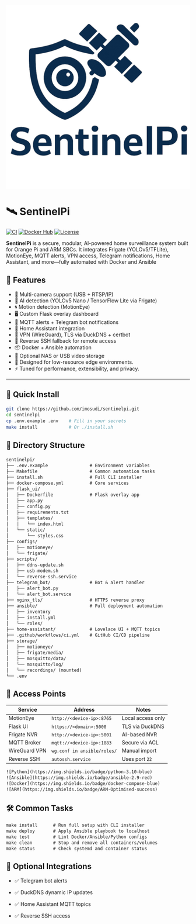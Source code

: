 ![SentinelPi Logo](https://raw.githubusercontent.com/imosudi/SentinelPi/main/images/SentinelPiLogo.jpeg)

# 🛰️ SentinelPi

[![CI](https://github.com/imosudi/sentinelpi/actions/workflows/ci.yml/badge.svg)](https://github.com/imosudi/sentinelpi/actions)
[![Docker Hub](https://img.shields.io/docker/pulls/imosudi/flask-ui?label=flask-ui)](https://hub.docker.com/r/imosudi/flask-ui)
[![License](https://img.shields.io/github/license/imosudi/sentinelpi)](LICENSE)

**SentinelPi** is a secure, modular, AI-powered home surveillance system built for Orange Pi and ARM SBCs. It integrates Frigate (YOLOv5/TFLite), MotionEye, MQTT alerts, VPN access, Telegram notifications, Home Assistant, and more—fully automated with Docker and Ansible



## 🔧 Features

- 🎥 Multi-camera support (USB + RTSP/IP)
- 🧠 AI detection (YOLOv5 Nano / TensorFlow Lite via Frigate)
- 🌀 Motion detection (MotionEye)
- 🖥️ Custom Flask overlay dashboard
- 🔔 MQTT alerts + Telegram bot notifications
- 🏡 Home Assistant integration
- 🔐 VPN (WireGuard), TLS via DuckDNS + certbot
- 🔁 Reverse SSH fallback for remote access
- 📦 Docker + Ansible automation
- 💾 Optional NAS or USB video storage
- 🔐 Designed for low-resource edge environments.
- ⚡️ Tuned for performance, extensibility, and privacy.

---

## 🚀 Quick Install

```bash
git clone https://github.com/imosudi/sentinelpi.git
cd sentinelpi
cp .env.example .env    # Fill in your secrets
make install            # Or ./install.sh

```

## 📁 Directory Structure

```
sentinelpi/
├── .env.example                # Environment variables
├── Makefile                    # Common automation tasks
├── install.sh                  # Full CLI installer
├── docker-compose.yml          # Core services
├── flask_ui/
│   ├── Dockerfile              # Flask overlay app
│   ├── app.py
│   ├── config.py
│   ├── requirements.txt
│   ├── templates/
│   │   └── index.html
│   └── static/
│       └── styles.css
├── configs/
│   ├── motioneye/
│   └── frigate/
├── scripts/
│   ├── ddns-update.sh
│   ├── usb-modem.sh
│   └── reverse-ssh.service
├── telegram_bot/               # Bot & alert handler
│   ├── alert_bot.py
│   └── alert_bot.service
├── nginx_tls/                  # HTTPS reverse proxy
├── ansible/                    # Full deployment automation
│   ├── inventory
│   ├── install.yml
│   └── roles/
├── home-assistant/             # Lovelace UI + MQTT topics
├── .github/workflows/ci.yml    # GitHub CI/CD pipeline
├── storage/
│   ├── motioneye/
│   ├── frigate/media/
│   ├── mosquitto/data/
│   └── mosquitto/log/
│   └── recordings/ (mounted)
└── .env

```

## 📡 Access Points

| Service       | Address                     | Notes             |
| ------------- | --------------------------- | ----------------- |
| MotionEye     | `http://<device-ip>:8765`   | Local access only |
| Flask UI      | `https://<domain>:5000`     | TLS via DuckDNS   |
| Frigate NVR   | `http://<device-ip>:5001`   | AI-based NVR      |
| MQTT Broker   | `mqtt://<device-ip>:1883`   | Secure via ACL    |
| WireGuard VPN | `wg.conf in ansible/roles/` | Manual import     |
| Reverse SSH   | `autossh.service`           | Uses port `22`    |

```
![Python](https://img.shields.io/badge/python-3.10-blue)
![Ansible](https://img.shields.io/badge/ansible-2.9-red)
![Docker](https://img.shields.io/badge/docker-compose-blue)
![ARM](https://img.shields.io/badge/ARM-Optimised-success)

```

## 🛠 Common Tasks

```
make install      # Run full setup with CLI installer
make deploy       # Apply Ansible playbook to localhost
make test         # Lint Docker/Ansible/Python configs
make clean        # Stop and remove all containers/volumes
make status       # Check systemd and container status
```

## 🧩 Optional Integrations
- ✅ Telegram bot alerts

- ✅ DuckDNS dynamic IP updates

- ✅ Home Assistant MQTT topics

- ✅ Reverse SSH access




